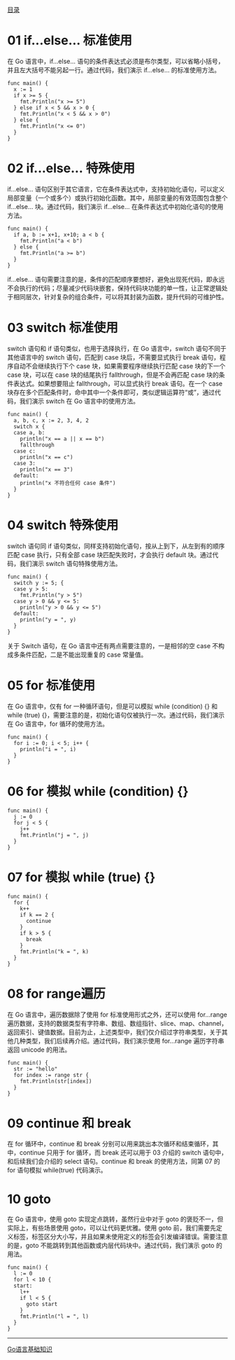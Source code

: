 [目录](https://github.com/weirubo/learn_go)
# 01 if...else... 标准使用
在 Go 语言中，if...else... 语句的条件表达式必须是布尔类型，可以省略小括号，并且左大括号不能另起一行。通过代码，我们演示 if...else... 的标准使用方法。
```
func main() {
  x := 1
  if x >= 5 {
    fmt.Println("x >= 5")
  } else if x < 5 && x > 0 {
    fmt.Println("x < 5 && x > 0")
  } else {
    fmt.Println("x <= 0")
  }
}
```
# 02 if...else... 特殊使用
if...else... 语句区别于其它语言，它在条件表达式中，支持初始化语句，可以定义局部变量（一个或多个）或执行初始化函数。其中，局部变量的有效范围包含整个 if...else... 块。通过代码，我们演示 if...else... 在条件表达式中初始化语句的使用方法。
```
func main() {
  if a, b := x+1, x+10; a < b {
    fmt.Println("a < b")
  } else {
    fmt.Println("a >= b")
  }
}
```
if...else... 语句需要注意的是，条件的匹配顺序要想好，避免出现死代码，即永远不会执行的代码；尽量减少代码块嵌套，保持代码块功能的单一性，让正常逻辑处于相同层次，针对复杂的组合条件，可以将其封装为函数，提升代码的可维护性。
# 03 switch 标准使用
switch 语句和 if 语句类似，也用于选择执行，在 Go 语言中，switch 语句不同于其他语言中的 switch 语句，匹配到 case 块后，不需要显式执行 break 语句，程序自动不会继续执行下个 case 块，如果需要程序继续执行匹配 case 块的下一个 case 块，可以在 case 块的结尾执行 fallthrough，但是不会再匹配 case 块的条件表达式。如果想要阻止 fallthrough，可以显式执行 break 语句。在一个 case 块存在多个匹配条件时，命中其中一个条件即可，类似逻辑运算符“或”，通过代码，我们演示 switch 在 Go 语言中的使用方法。
```
func main() {
  a, b, c, x := 2, 3, 4, 2
  switch x {
  case a, b:
    println("x == a || x == b")
    fallthrough
  case c:
    println("x == c")
  case 3:
    println("x == 3")
  default:
    println("x 不符合任何 case 条件")
  }
}
```
# 04 switch 特殊使用
switch 语句同 if 语句类似，同样支持初始化语句，按从上到下，从左到有的顺序匹配 case 执行，只有全部 case 块匹配失败时，才会执行 default 块。通过代码，我们演示 switch 语句特殊使用方法。
```
func main() {
  switch y := 5; {
  case y > 5:
    fmt.Println("y > 5")
  case y > 0 && y <= 5:
    println("y > 0 && y <= 5")
  default:
    println("y = ", y)
  }
}
```
关于 Switch 语句，在 Go 语言中还有两点需要注意的，一是相邻的空 case 不构成多条件匹配，二是不能出现重复的 case 常量值。
# 05 for 标准使用
在 Go 语言中，仅有 for 一种循环语句，但是可以模拟 while (condition) {} 和 while (true) {}，需要注意的是，初始化语句仅被执行一次。通过代码，我们演示在 Go 语言中，for 循环的使用方法。
```
func main() {
  for i := 0; i < 5; i++ {
    println("i = ", i)
  }
}
```
# 06 for 模拟 while (condition) {}
```
func main() {
  j := 0
  for j < 5 {
    j++
    fmt.Println("j = ", j)
  }
}
```
# 07 for 模拟 while (true) {}
```
func main() {
  for {
    k++
    if k == 2 {
      continue
    }
    if k > 5 {
      break
    }
    fmt.Println("k = ", k)
  }
}
```
# 08 for range遍历
在 Go 语言中，遍历数据除了使用 for 标准使用形式之外，还可以使用 for...range 遍历数据，支持的数据类型有字符串、数组、数组指针、slice、map、channel，返回索引、键值数据。目前为止，上述类型中，我们仅介绍过字符串类型，关于其他几种类型，我们后续再介绍。通过代码，我们演示使用 for...range 遍历字符串返回 unicode 的用法。
```
func main() {
  str := "hello"
  for index := range str {
    fmt.Println(str[index])
  }
}
```
# 09 continue 和 break
在 for 循环中，continue 和 break 分别可以用来跳出本次循环和结束循环，其中，continue 只用于 for 循环，而 break 还可以用于 03 介绍的 switch 语句中，和后续我们会介绍的 select 语句。continue 和 break 的使用方法，同第 07 的 for 语句模拟 while(true) 代码演示。
# 10 goto
在 Go 语言中，使用 goto 实现定点跳转，虽然行业中对于 goto 的褒贬不一，但实际上，有些场景使用 goto，可以让代码更优雅。使用 goto 前，我们需要先定义标签，标签区分大小写，并且如果未使用定义的标签会引发编译错误。需要注意的是，goto 不能跳转到其他函数或内层代码块中。通过代码，我们演示 goto 的用法。
```
func main() {
  l := 0
  for l < 10 {
  start:
    l++
    if l < 5 {
      goto start
    }
    fmt.Println("l = ", l)
  }
}
```
***
[Go语言基础知识](https://mp.weixin.qq.com/mp/appmsgalbum?__biz=MzA4Mjc1NTMyOQ==&action=getalbum&album_id=1439829562619445249&subscene=0&scenenote=https%3A%2F%2Fmp.weixin.qq.com%2Fs%3F__biz%3DMzA4Mjc1NTMyOQ%3D%3D%26mid%3D2247483736%26idx%3D1%26sn%3Dffb28bc5f79c93b04ce139ca)